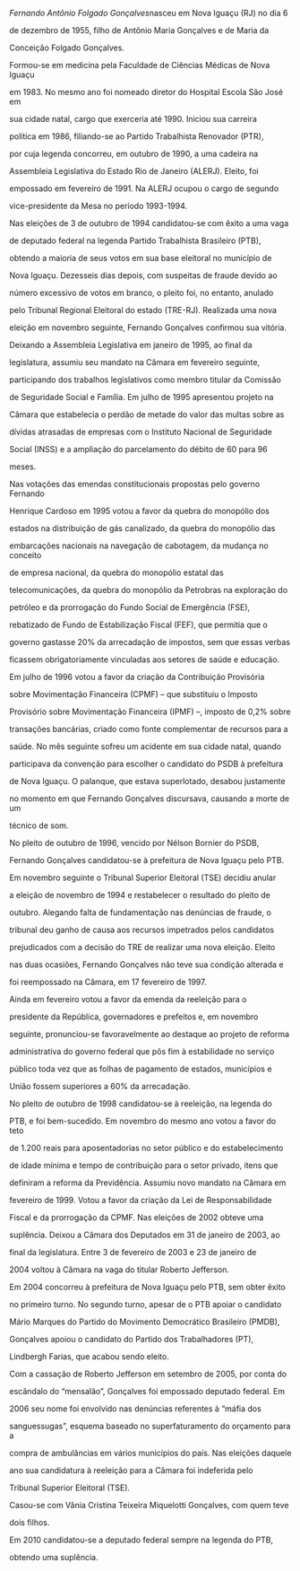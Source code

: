 

*Fernando Antônio Folgado Gonçalves*nasceu em Nova Iguaçu (RJ) no dia 6

de dezembro de 1955, filho de Antônio Maria Gonçalves e de Maria da

Conceição Folgado Gonçalves.



Formou-se em medicina pela Faculdade de Ciências Médicas de Nova Iguaçu

em 1983. No mesmo ano foi nomeado diretor do Hospital Escola São José em

sua cidade natal, cargo que exerceria até 1990. Iniciou sua carreira

política em 1986, filiando-se ao Partido Trabalhista Renovador (PTR),

por cuja legenda concorreu, em outubro de 1990, a uma cadeira na

Assembleia Legislativa do Estado Rio de Janeiro (ALERJ). Eleito, foi

empossado em fevereiro de 1991. Na ALERJ ocupou o cargo de segundo

vice-presidente da Mesa no período 1993-1994.



Nas eleições de 3 de outubro de 1994 candidatou-se com êxito a uma vaga

de deputado federal na legenda Partido Trabalhista Brasileiro (PTB),

obtendo a maioria de seus votos em sua base eleitoral no município de

Nova Iguaçu. Dezesseis dias depois, com suspeitas de fraude devido ao

número excessivo de votos em branco, o pleito foi, no entanto, anulado

pelo Tribunal Regional Eleitoral do estado (TRE-RJ). Realizada uma nova

eleição em novembro seguinte, Fernando Gonçalves confirmou sua vitória.



Deixando a Assembleia Legislativa em janeiro de 1995, ao final da

legislatura, assumiu seu mandato na Câmara em fevereiro seguinte,

participando dos trabalhos legislativos como membro titular da Comissão

de Seguridade Social e Família. Em julho de 1995 apresentou projeto na

Câmara que estabelecia o perdão de metade do valor das multas sobre as

dívidas atrasadas de empresas com o Instituto Nacional de Seguridade

Social (INSS) e a ampliação do parcelamento do débito de 60 para 96

meses.



Nas votações das emendas constitucionais propostas pelo governo Fernando

Henrique Cardoso em 1995 votou a favor da quebra do monopólio dos

estados na distribuição de gás canalizado, da quebra do monopólio das

embarcações nacionais na navegação de cabotagem, da mudança no conceito

de empresa nacional, da quebra do monopólio estatal das

telecomunicações, da quebra do monopólio da Petrobras na exploração do

petróleo e da prorrogação do Fundo Social de Emergência (FSE),

rebatizado de Fundo de Estabilização Fiscal (FEF), que permitia que o

governo gastasse 20% da arrecadação de impostos, sem que essas verbas

ficassem obrigatoriamente vinculadas aos setores de saúde e educação.



Em julho de 1996 votou a favor da criação da Contribuição Provisória

sobre Movimentação Financeira (CPMF) – que substituiu o Imposto

Provisório sobre Movimentação Financeira (IPMF) –, imposto de 0,2% sobre

transações bancárias, criado como fonte complementar de recursos para a

saúde. No mês seguinte sofreu um acidente em sua cidade natal, quando

participava da convenção para escolher o candidato do PSDB à prefeitura

de Nova Iguaçu. O palanque, que estava superlotado, desabou justamente

no momento em que Fernando Gonçalves discursava, causando a morte de um

técnico de som.



No pleito de outubro de 1996, vencido por Nélson Bornier do PSDB,

Fernando Gonçalves candidatou-se à prefeitura de Nova Iguaçu pelo PTB.



Em novembro seguinte o Tribunal Superior Eleitoral (TSE) decidiu anular

a eleição de novembro de 1994 e restabelecer o resultado do pleito de

outubro. Alegando falta de fundamentação nas denúncias de fraude, o

tribunal deu ganho de causa aos recursos impetrados pelos candidatos

prejudicados com a decisão do TRE de realizar uma nova eleição. Eleito

nas duas ocasiões, Fernando Gonçalves não teve sua condição alterada e

foi reempossado na Câmara, em 17 fevereiro de 1997.



Ainda em fevereiro votou a favor da emenda da reeleição para o

presidente da República, governadores e prefeitos e, em novembro

seguinte, pronunciou-se favoravelmente ao destaque ao projeto de reforma

administrativa do governo federal que pôs fim à estabilidade no serviço

público toda vez que as folhas de pagamento de estados, municípios e

União fossem superiores a 60% da arrecadação.



No pleito de outubro de 1998 candidatou-se à reeleição, na legenda do

PTB, e foi bem-sucedido. Em novembro do mesmo ano votou a favor do teto

de 1.200 reais para aposentadorias no setor público e do estabelecimento

de idade mínima e tempo de contribuição para o setor privado, itens que

definiram a reforma da Previdência. Assumiu novo mandato na Câmara em

fevereiro de 1999. Votou a favor da criação da Lei de Responsabilidade

Fiscal e da prorrogação da CPMF. Nas eleições de 2002 obteve uma

suplência. Deixou a Câmara dos Deputados em 31 de janeiro de 2003, ao

final da legislatura. Entre 3 de fevereiro de 2003 e 23 de janeiro de

2004 voltou à Câmara na vaga do titular Roberto Jefferson.



Em 2004 concorreu à prefeitura de Nova Iguaçu pelo PTB, sem obter êxito

no primeiro turno. No segundo turno, apesar de o PTB apoiar o candidato

Mário Marques do Partido do Movimento Democrático Brasileiro (PMDB),

Gonçalves apoiou o candidato do Partido dos Trabalhadores (PT),

Lindbergh Farias, que acabou sendo eleito.



Com a cassação de Roberto Jefferson em setembro de 2005, por conta do

escândalo do “mensalão”, Gonçalves foi empossado deputado federal. Em

2006 seu nome foi envolvido nas denúncias referentes à “máfia dos

sanguessugas”, esquema baseado no superfaturamento do orçamento para a

compra de ambulâncias em vários municípios do país. Nas eleições daquele

ano sua candidatura à reeleição para a Câmara foi indeferida pelo

Tribunal Superior Eleitoral (TSE).



Casou-se com Vânia Cristina Teixeira Miquelotti Gonçalves, com quem teve

dois filhos.



Em 2010 candidatou-se a deputado federal sempre na legenda do PTB,

obtendo uma suplência.



